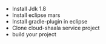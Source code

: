 *  Install Jdk 1.8
* Install eclipse mars
* Install gradle-plugin in eclipse
* Clone cloud-shaala service project
* build your project
